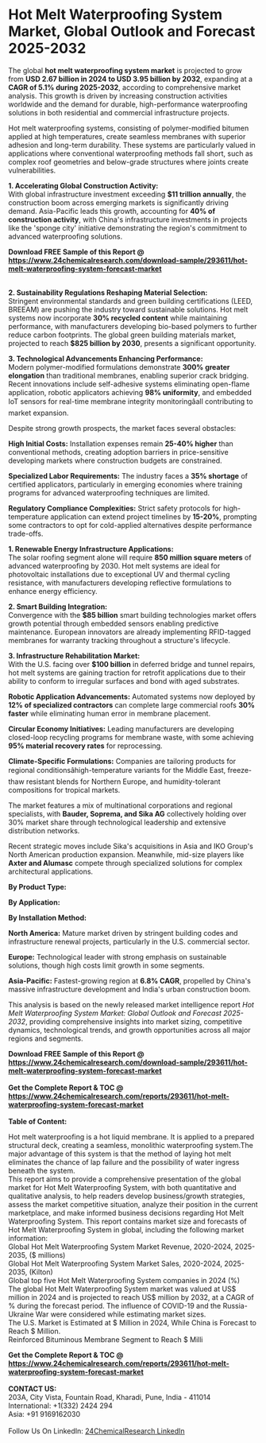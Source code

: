 <h1>Hot Melt Waterproofing System Market, Global Outlook and Forecast 2025-2032</h1><p>The global <strong>hot melt waterproofing system market</strong> is projected to grow from <strong>USD 2.67 billion in 2024 to USD 3.95 billion by 2032</strong>, expanding at a <strong>CAGR of 5.1% during 2025-2032</strong>, according to comprehensive market analysis. This growth is driven by increasing construction activities worldwide and the demand for durable, high-performance waterproofing solutions in both residential and commercial infrastructure projects.</p><p>Hot melt waterproofing systems, consisting of polymer-modified bitumen applied at high temperatures, create seamless membranes with superior adhesion and long-term durability. These systems are particularly valued in applications where conventional waterproofing methods fall short, such as complex roof geometries and below-grade structures where joints create vulnerabilities.</p><p><strong>1. Accelerating Global Construction Activity:</strong><br>
With global infrastructure investment exceeding <strong>$11 trillion annually</strong>, the construction boom across emerging markets is significantly driving demand. Asia-Pacific leads this growth, accounting for <strong>40% of construction activity</strong>, with China's infrastructure investments in projects like the 'sponge city' initiative demonstrating the region's commitment to advanced waterproofing solutions.</p><div><b>Download FREE Sample of this Report @ 
            <a href="https://www.24chemicalresearch.com/download-sample/293611/hot-melt-waterproofing-system-forecast-market">
            https://www.24chemicalresearch.com/download-sample/293611/hot-melt-waterproofing-system-forecast-market</a></b></div><br><p><strong>2. Sustainability Regulations Reshaping Material Selection:</strong><br>
Stringent environmental standards and green building certifications (LEED, BREEAM) are pushing the industry toward sustainable solutions. Hot melt systems now incorporate <strong>30% recycled content</strong> while maintaining performance, with manufacturers developing bio-based polymers to further reduce carbon footprints. The global green building materials market, projected to reach <strong>$825 billion by 2030</strong>, presents a significant opportunity.</p><p><strong>3. Technological Advancements Enhancing Performance:</strong><br>
Modern polymer-modified formulations demonstrate <strong>300% greater elongation</strong> than traditional membranes, enabling superior crack bridging. Recent innovations include self-adhesive systems eliminating open-flame application, robotic applicators achieving <strong>98% uniformity</strong>, and embedded IoT sensors for real-time membrane integrity monitoringâall contributing to market expansion.</p><p>Despite strong growth prospects, the market faces several obstacles:</p><p><strong>High Initial Costs:</strong> Installation expenses remain <strong>25-40% higher</strong> than conventional methods, creating adoption barriers in price-sensitive developing markets where construction budgets are constrained.</p><p><strong>Specialized Labor Requirements:</strong> The industry faces a <strong>35% shortage</strong> of certified applicators, particularly in emerging economies where training programs for advanced waterproofing techniques are limited.</p><p><strong>Regulatory Compliance Complexities:</strong> Strict safety protocols for high-temperature application can extend project timelines by <strong>15-20%</strong>, prompting some contractors to opt for cold-applied alternatives despite performance trade-offs.</p><p><strong>1. Renewable Energy Infrastructure Applications:</strong><br>
The solar roofing segment alone will require <strong>850 million square meters</strong> of advanced waterproofing by 2030. Hot melt systems are ideal for photovoltaic installations due to exceptional UV and thermal cycling resistance, with manufacturers developing reflective formulations to enhance energy efficiency.</p><p><strong>2. Smart Building Integration:</strong><br>
Convergence with the <strong>$85 billion</strong> smart building technologies market offers growth potential through embedded sensors enabling predictive maintenance. European innovators are already implementing RFID-tagged membranes for warranty tracking throughout a structure's lifecycle.</p><p><strong>3. Infrastructure Rehabilitation Market:</strong><br>
With the U.S. facing over <strong>$100 billion</strong> in deferred bridge and tunnel repairs, hot melt systems are gaining traction for retrofit applications due to their ability to conform to irregular surfaces and bond with aged substrates.</p><p><strong>Robotic Application Advancements:</strong> Automated systems now deployed by <strong>12% of specialized contractors</strong> can complete large commercial roofs <strong>30% faster</strong> while eliminating human error in membrane placement.</p><p><strong>Circular Economy Initiatives:</strong> Leading manufacturers are developing closed-loop recycling programs for membrane waste, with some achieving <strong>95% material recovery rates</strong> for reprocessing.</p><p><strong>Climate-Specific Formulations:</strong> Companies are tailoring products for regional conditionsâhigh-temperature variants for the Middle East, freeze-thaw resistant blends for Northern Europe, and humidity-tolerant compositions for tropical markets.</p><p>The market features a mix of multinational corporations and regional specialists, with <strong>Bauder, Soprema, and Sika AG</strong> collectively holding over 30% market share through technological leadership and extensive distribution networks.</p><p>Recent strategic moves include Sika's acquisitions in Asia and IKO Group's North American production expansion. Meanwhile, mid-size players like <strong>Axter and Alumasc</strong> compete through specialized solutions for complex architectural applications.</p><p><strong>By Product Type:</strong></p><p><strong>By Application:</strong></p><p><strong>By Installation Method:</strong></p><p><strong>North America:</strong> Mature market driven by stringent building codes and infrastructure renewal projects, particularly in the U.S. commercial sector.</p><p><strong>Europe:</strong> Technological leader with strong emphasis on sustainable solutions, though high costs limit growth in some segments.</p><p><strong>Asia-Pacific:</strong> Fastest-growing region at <strong>6.8% CAGR</strong>, propelled by China's massive infrastructure development and India's urban construction boom.</p><p>This analysis is based on the newly released market intelligence report <em>Hot Melt Waterproofing System Market: Global Outlook and Forecast 2025-2032</em>, providing comprehensive insights into market sizing, competitive dynamics, technological trends, and growth opportunities across all major regions and segments.</p><div><b>Download FREE Sample of this Report @ 
            <a href="https://www.24chemicalresearch.com/download-sample/293611/hot-melt-waterproofing-system-forecast-market">
            https://www.24chemicalresearch.com/download-sample/293611/hot-melt-waterproofing-system-forecast-market</a></b></div><br><div><b>Get the Complete Report & TOC @ 
            <a href="https://www.24chemicalresearch.com/reports/293611/hot-melt-waterproofing-system-forecast-market">
            https://www.24chemicalresearch.com/reports/293611/hot-melt-waterproofing-system-forecast-market</a></b></div><br>
            <b>Table of Content:</b><p>Hot melt waterproofing is a hot liquid membrane. It is applied to a prepared structural deck, creating a seamless, monolithic waterproofing system.The major advantage of this system is that the method of laying hot melt eliminates the chance of lap failure and the possibility of water ingress beneath the system.<br />
This report aims to provide a comprehensive presentation of the global market for Hot Melt Waterproofing System, with both quantitative and qualitative analysis, to help readers develop business/growth strategies, assess the market competitive situation, analyze their position in the current marketplace, and make informed business decisions regarding Hot Melt Waterproofing System. This report contains market size and forecasts of Hot Melt Waterproofing System in global, including the following market information:<br />
Global Hot Melt Waterproofing System Market Revenue, 2020-2024, 2025-2035, ($ millions)<br />
Global Hot Melt Waterproofing System Market Sales, 2020-2024, 2025-2035, (Kilton)<br />
Global top five Hot Melt Waterproofing System companies in 2024 (%)<br />
The global Hot Melt Waterproofing System market was valued at US$ million in 2024 and is projected to reach US$ million by 2032, at a CAGR of % during the forecast period. The influence of COVID-19 and the Russia-Ukraine War were considered while estimating market sizes.<br />
The U.S. Market is Estimated at $ Million in 2024, While China is Forecast to Reach $ Million.<br />
Reinforced Bituminous Membrane Segment to Reach $ Milli</p><div><b>Get the Complete Report & TOC @ 
            <a href="https://www.24chemicalresearch.com/reports/293611/hot-melt-waterproofing-system-forecast-market">
            https://www.24chemicalresearch.com/reports/293611/hot-melt-waterproofing-system-forecast-market</a></b></div><br><b>CONTACT US:</b><br>
            203A, City Vista, Fountain Road, Kharadi, Pune, India - 411014<br>
            International: +1(332) 2424 294<br>
            Asia: +91 9169162030 <br><br>
            Follow Us On LinkedIn: <a href="https://www.linkedin.com/company/24chemicalresearch/">24ChemicalResearch LinkedIn</a>